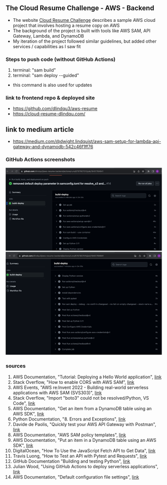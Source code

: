 ## The Cloud Resume Challenge - AWS - Backend
- The website [Cloud Resume Challenge](https://cloudresumechallenge.dev/docs/the-challenge/aws/) describes a sample AWS cloud project that involves hosting a resume copy on AWS 
- The background of the project is built with tools like AWS SAM, API Gateway, Lambda, and DynamoDB 
- My iteration of the project followed similar guidelines, but  added other services / capabilities as I saw fit 


### Steps to push code (without GitHub Actions)
1. terminal: "sam build" 
2. terminal: "sam deploy --guided" 
  - this command is also used for updates


### link to frontend repo & deployed site 
- https://github.com/dlindqu3/aws-resume
- https://cloud-resume-dlindqu.com/ 


## link to medium article 
- https://medium.com/@dwight.lindquist/aws-sam-setup-for-lambda-api-gateway-and-dynamodb-542c46f1ff76 


### GitHub Actions screenshots 
<img src="./images/github_actions_with_sam_success1.png">
<img src="./images/github_actions_with_sam_success2.png">


### sources
1. AWS Documentation, "Tutorial: Deploying a Hello World application", [link](https://docs.aws.amazon.com/serverless-application-model/latest/developerguide/serverless-getting-started-hello-world.html)
2. Stack Overflow, "How to enable CORS with AWS SAM", [link](https://stackoverflow.com/questions/67065130/how-to-enable-cors-with-aws-sam)
3. AWS Events, "AWS re:Invent 2022 - Building real-world serverless applications with AWS SAM (SVS303)", [link](https://www.youtube.com/watch?v=jZcS-XRt2Mo)
4. Stack Overflow, "Import "boto3" could not be resolved/Python, VS Code", [link](https://stackoverflow.com/questions/65933570/import-boto3-could-not-be-resolved-python-vs-code)
5. AWS Documentation, "Get an item from a DynamoDB table using an AWS SDK", [link](https://docs.aws.amazon.com/amazondynamodb/latest/developerguide/example_dynamodb_GetItem_section.html)
6. Python Documentation, "8. Errors and Exceptions", [link](https://docs.python.org/3/tutorial/errors.html)
7. Davide de Paolis, "Quickly test your AWS API Gateway with Postman", [link](https://dev.to/dvddpl/quickly-test-your-aws-api-gateway-with-postman-586p) 
8. AWS Documentation, "AWS SAM policy templates", [link](https://docs.aws.amazon.com/serverless-application-model/latest/developerguide/serverless-policy-templates.html)
9. AWS Documentation, "Put an item in a DynamoDB table using an AWS SDK", [link](https://docs.aws.amazon.com/amazondynamodb/latest/developerguide/example_dynamodb_PutItem_section.html)
10. DigitalOcean, "How To Use the JavaScript Fetch API to Get Data", [link](https://www.digitalocean.com/community/tutorials/how-to-use-the-javascript-fetch-api-to-get-data) 
11. Travis Luong, "How to Test an API with Pytest and Requests", [link](https://www.travisluong.com/how-to-test-an-api-with-pytest-and-requests/)
12. GitHub Documentation "Building and testing Python", [link](https://docs.github.com/en/actions/automating-builds-and-tests/building-and-testing-python#testing-your-code)
13. Julian Wood, "Using GitHub Actions to deploy serverless applications", [link](https://aws.amazon.com/blogs/compute/using-github-actions-to-deploy-serverless-applications/)
14. AWS Documentation, "Default configuration file settings", [link](https://docs.aws.amazon.com/serverless-application-model/latest/developerguide/serverless-sam-cli-config.html#serverless-sam-cli-config-default)